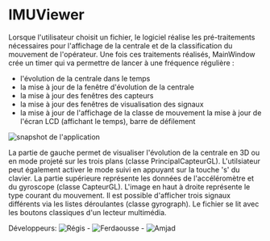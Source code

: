 IMUViewer
=========

Lorsque l'utilisateur choisit un fichier, le logiciel réalise les pré-traitements nécessaires pour l'affichage de la centrale et de la classification du mouvement de l'opérateur.
Une fois ces traitements réalisés, MainWindow crée un timer qui va permettre de lancer à une
fréquence régulière :
- l'évolution de la centrale dans le temps
- la mise à jour de la fenêtre d'évolution de la centrale
- la mise à jour des fenêtres des capteurs
- la mise à jour des fenêtres de visualisation des signaux
- la mise à jour de l'affichage de la classe de mouvement
 la mise à jour de l'écran LCD (affichant le temps), barre de défilement

![snapshot de l'application](https://github.com/mohamedamjad/IMUViewer/blob/master/images/application_snapshot.png)

La partie de gauche permet de visualiser l'évolution de la centrale en 3D ou en mode projeté sur
les trois plans (classe PrincipalCapteurGL). L'utilsiateur peut également activer le mode suivi en
appuyant sur la touche 's' du clavier. La partie supérieure représente les données de
l'accéléromètre et du gyroscope (classe CapteurGL). L'image en haut à droite représente le type
courant du mouvement. Il est possible d'afficher trois signaux différents via les listes déroulantes
(classe gyrograph).
Le fichier se lit avec les boutons classiques d'un lecteur multimédia.


Développeurs:
![Régis](https://github.com/cwamgis) - ![Ferdaousse](https://github.com/ferdaousse) - ![Amjad](https://github.com/mohamedamjad)
